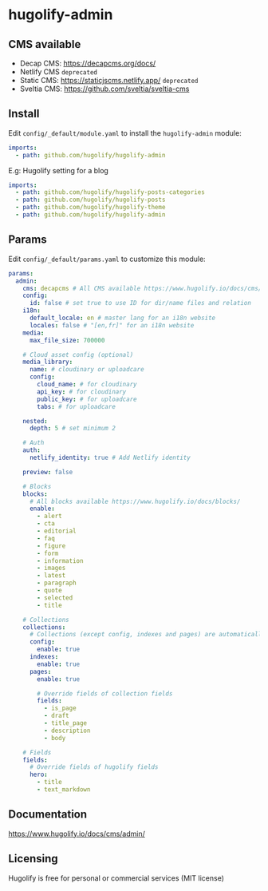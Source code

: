 # hugolify-admin

## CMS available

- Decap CMS: https://decapcms.org/docs/
- Netlify CMS `deprecated`
- Static CMS: https://staticjscms.netlify.app/ `deprecated`
- Sveltia CMS: https://github.com/sveltia/sveltia-cms

## Install

Edit `config/_default/module.yaml` to install the `hugolify-admin` module:

```yml
imports:
  - path: github.com/hugolify/hugolify-admin
```

E.g: Hugolify setting for a blog

```yml
imports:
  - path: github.com/hugolify/hugolify-posts-categories
  - path: github.com/hugolify/hugolify-posts
  - path: github.com/hugolify/hugolify-theme
  - path: github.com/hugolify/hugolify-admin
```

## Params

Edit `config/_default/params.yaml` to customize this module:

```yml
params:
  admin:
    cms: decapcms # All CMS available https://www.hugolify.io/docs/cms/admin/cms/
    config:
      id: false # set true to use ID for dir/name files and relation
    i18n:
      default_locale: en # master lang for an i18n website
      locales: false # "[en,fr]" for an i18n website
    media:
      max_file_size: 700000

    # Cloud asset config (optional)
    media_library:
      name: # cloudinary or uploadcare
      config:
        cloud_name: # for cloudinary
        api_key: # for cloudinary
        public_key: # for uploadcare
        tabs: # for uploadcare

    nested:
      depth: 5 # set minimum 2

    # Auth
    auth:
      netlify_identity: true # Add Netlify identity

    preview: false

    # Blocks
    blocks:
      # All blocks available https://www.hugolify.io/docs/blocks/
      enable:
        - alert
        - cta
        - editorial
        - faq
        - figure
        - form
        - information
        - images
        - latest
        - paragraph
        - quote
        - selected
        - title

    # Collections
    collections:
      # Collections (except config, indexes and pages) are automatically added based on Hugo modules config, but you can hide a collection if needed.
      config:
        enable: true
      indexes:
        enable: true
      pages:
        enable: true

        # Override fields of collection fields
        fields:
          - is_page
          - draft
          - title_page
          - description
          - body

    # Fields
    fields:
      # Override fields of hugolify fields
      hero:
        - title
        - text_markdown
```

## Documentation

https://www.hugolify.io/docs/cms/admin/

## Licensing

Hugolify is free for personal or commercial services (MIT license)
